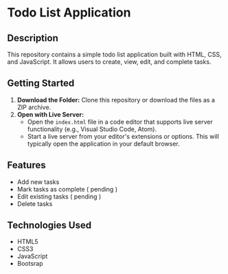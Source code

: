 # Todo List Application

## Description

This repository contains a simple todo list application built with HTML, CSS, and JavaScript. It allows users to create, view, edit, and complete tasks.

## Getting Started

1. **Download the Folder:** Clone this repository or download the files as a ZIP archive.
2. **Open with Live Server:**
   - Open the `index.html` file in a code editor that supports live server functionality (e.g., Visual Studio Code, Atom).
   - Start a live server from your editor's extensions or options. This will typically open the application in your default browser.

## Features

- Add new tasks
- Mark tasks as complete ( pending )
- Edit existing tasks ( pending )
- Delete tasks

## Technologies Used

- HTML5
- CSS3
- JavaScript
- Bootsrap
